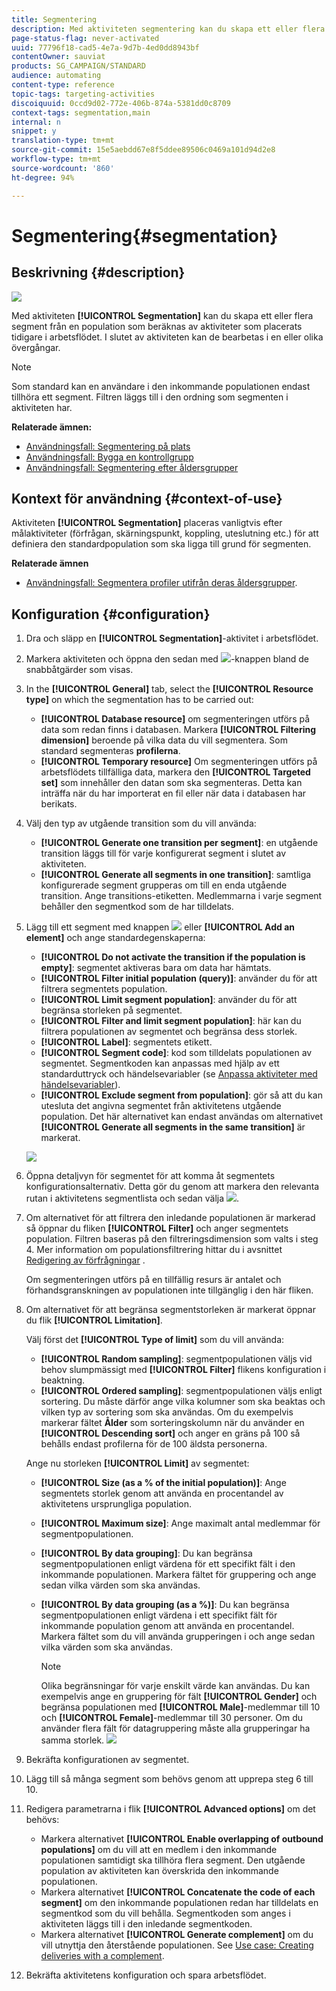 ```yaml
---
title: Segmentering
description: Med aktiviteten segmentering kan du skapa ett eller flera segment från en population som beräknas av aktiviteter som placerats tidigare i arbetsflödet.
page-status-flag: never-activated
uuid: 77796f18-cad5-4e7a-9d7b-4ed0dd8943bf
contentOwner: sauviat
products: SG_CAMPAIGN/STANDARD
audience: automating
content-type: reference
topic-tags: targeting-activities
discoiquuid: 0ccd9d02-772e-406b-874a-5381dd0c8709
context-tags: segmentation,main
internal: n
snippet: y
translation-type: tm+mt
source-git-commit: 15e5aebdd67e8f5ddee89506c0469a101d94d2e8
workflow-type: tm+mt
source-wordcount: '860'
ht-degree: 94%

---
```



# Segmentering{#segmentation}

## Beskrivning {#description}

![](assets/segmentation.png)

Med aktiviteten **[!UICONTROL Segmentation]** kan du skapa ett eller flera segment från en population som beräknas av aktiviteter som placerats tidigare i arbetsflödet.  I slutet av aktiviteten kan de bearbetas i en eller olika övergångar.

>[!NOTE]
>
>Som standard kan en användare i den inkommande populationen endast tillhöra ett segment.  Filtren läggs till i den ordning som segmenten i aktiviteten har.

**Relaterade ämnen:**
* [Användningsfall: Segmentering på plats](../../automating/using/workflow-segmentation-location.md)
* [Användningsfall: Bygga en kontrollgrupp](../../automating/using/workflow-control-group.md)
* [Användningsfall: Segmentering efter åldersgrupper](../../automating/using/segmentation-age-groups.md)

## Kontext för användning {#context-of-use}

Aktiviteten **[!UICONTROL Segmentation]** placeras vanligtvis efter målaktiviteter (förfrågan, skärningspunkt, koppling, uteslutning etc.) för att definiera den standardpopulation som ska ligga till grund för segmenten.

**Relaterade ämnen**

* [Användningsfall: Segmentera profiler utifrån deras åldersgrupper](../../automating/using/segmentation-age-groups.md).

## Konfiguration {#configuration}

1. Dra och släpp en **[!UICONTROL Segmentation]**-aktivitet i arbetsflödet.
1. Markera aktiviteten och öppna den sedan med ![](assets/edit_darkgrey-24px.png)-knappen bland de snabbåtgärder som visas.
1. In the **[!UICONTROL General]** tab, select the **[!UICONTROL Resource type]** on which the segmentation has to be carried out:

   * **[!UICONTROL Database resource]** om segmenteringen utförs på data som redan finns i databasen. Markera **[!UICONTROL Filtering dimension]** beroende på vilka data du vill segmentera. Som standard segmenteras **profilerna**.
   * **[!UICONTROL Temporary resource]** Om segmenteringen utförs på arbetsflödets tillfälliga data, markera den **[!UICONTROL Targeted set]** som innehåller den datan som ska segmenteras.  Detta kan inträffa när du har importerat en fil eller när data i databasen har berikats.

1. Välj den typ av utgående transition som du vill använda:

   * **[!UICONTROL Generate one transition per segment]**: en utgående transition läggs till för varje konfigurerat segment i slutet av aktiviteten.
   * **[!UICONTROL Generate all segments in one transition]**: samtliga konfigurerade segment grupperas om till en enda utgående transition.  Ange transitions-etiketten.  Medlemmarna i varje segment behåller den segmentkod som de har tilldelats.

1. Lägg till ett segment med knappen ![](assets/add_darkgrey-24px.png) eller **[!UICONTROL Add an element]** och ange standardegenskaperna:

   * **[!UICONTROL Do not activate the transition if the population is empty]**: segmentet aktiveras bara om data har hämtats.
   * **[!UICONTROL Filter initial population (query)]**: använder du för att filtrera segmentets population.
   * **[!UICONTROL Limit segment population]**: använder du för att begränsa storleken på segmentet.
   * **[!UICONTROL Filter and limit segment population]**: här kan du filtrera populationen av segmentet och begränsa dess storlek.
   * **[!UICONTROL Label]**: segmentets etikett.
   * **[!UICONTROL Segment code]**: kod som tilldelats populationen av segmentet. Segmentkoden kan anpassas med hjälp av ett standarduttryck och händelsevariabler (se [Anpassa aktiviteter med händelsevariabler](../../automating/using/calling-a-workflow-with-external-parameters.md#customizing-activities-with-events-variables)).
   * **[!UICONTROL Exclude segment from population]**: gör så att du kan utesluta det angivna segmentet från aktivitetens utgående population.  Det här alternativet kan endast användas om alternativet **[!UICONTROL Generate all segments in the same transition]** är markerat.

   ![](assets/wkf_segment_new_segment.png)

1. Öppna detaljvyn för segmentet för att komma åt segmentets konfigurationsalternativ.  Detta gör du genom att markera den relevanta rutan i aktivitetens segmentlista och sedan välja ![](assets/wkf_segment_parameters_24px.png).
1. Om alternativet för att filtrera den inledande populationen är markerad så öppnar du fliken **[!UICONTROL Filter]** och anger segmentets population.  Filtren baseras på den filtreringsdimension som valts i steg 4.  Mer information om populationsfiltrering hittar du i avsnittet [Redigering av förfrågningar](../../automating/using/editing-queries.md) .

   Om segmenteringen utförs på en tillfällig resurs är antalet och förhandsgranskningen av populationen inte tillgänglig i den här fliken.

1. Om alternativet för att begränsa segmentstorleken är markerat öppnar du flik **[!UICONTROL Limitation]**.

   Välj först det **[!UICONTROL Type of limit]** som du vill använda:

   * **[!UICONTROL Random sampling]**: segmentpopulationen väljs vid behov slumpmässigt med **[!UICONTROL Filter]** flikens konfiguration i beaktning.
   * **[!UICONTROL Ordered sampling]**: segmentpopulationen väljs enligt sortering.  Du måste därför ange vilka kolumner som ska beaktas och vilken typ av sortering som ska användas.  Om du exempelvis markerar fältet **Ålder** som sorteringskolumn när du använder en **[!UICONTROL Descending sort]** och anger en gräns på 100 så behålls endast profilerna för de 100 äldsta personerna.

   Ange nu storleken **[!UICONTROL Limit]** av segmentet:

   * **[!UICONTROL Size (as a % of the initial population)]**: Ange segmentets storlek genom att använda en procentandel av aktivitetens ursprungliga population.
   * **[!UICONTROL Maximum size]**: Ange maximalt antal medlemmar för segmentpopulationen.
   * **[!UICONTROL By data grouping]**: Du kan begränsa segmentpopulationen enligt värdena för ett specifikt fält i den inkommande populationen.  Markera fältet för gruppering och ange sedan vilka värden som ska användas.
   * **[!UICONTROL By data grouping (as a %)]**: Du kan begränsa segmentpopulationen enligt värdena i ett specifikt fält för inkommande population genom att använda en procentandel.  Markera fältet som du vill använda grupperingen i och ange sedan vilka värden som ska användas.

      >[!NOTE]
      >
      >Olika begränsningar för varje enskilt värde kan användas.  Du kan exempelvis ange en gruppering för fält **[!UICONTROL Gender]** och begränsa populationen med **[!UICONTROL Male]**-medlemmar till 10 och **[!UICONTROL Female]**-medlemmar till 30 personer.  Om du använder flera fält för datagruppering måste alla grupperingar ha samma storlek.
   ![](assets/wkf_segment_limit_by_grouping.png)

1. Bekräfta konfigurationen av segmentet.
1. Lägg till så många segment som behövs genom att upprepa steg 6 till 10.
1. Redigera parametrarna i flik **[!UICONTROL Advanced options]** om det behövs:

   * Markera alternativet **[!UICONTROL Enable overlapping of outbound populations]** om du vill att en medlem i den inkommande populationen samtidigt ska tillhöra flera segment.  Den utgående population av aktiviteten kan överskrida den inkommande populationen.
   * Markera alternativet **[!UICONTROL Concatenate the code of each segment]** om den inkommande populationen redan har tilldelats en segmentkod som du vill behålla.  Segmentkoden som anges i aktiviteten läggs till i den inledande segmentkoden.
   * Markera alternativet **[!UICONTROL Generate complement]** om du vill utnyttja den återstående populationen. See [Use case: Creating deliveries with a complement](../../automating/using/workflow-created-query-with-complement.md).

1. Bekräfta aktivitetens konfiguration och spara arbetsflödet.

